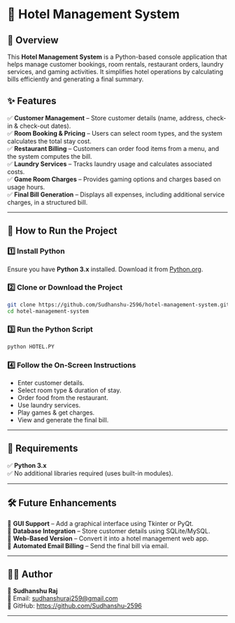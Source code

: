# 🏨 Hotel Management System

## 📌 Overview
This **Hotel Management System** is a Python-based console application that helps manage customer bookings, room rentals, restaurant orders, laundry services, and gaming activities. It simplifies hotel operations by calculating bills efficiently and generating a final summary.

## ✨ Features
✅ **Customer Management** – Store customer details (name, address, check-in & check-out dates).  
✅ **Room Booking & Pricing** – Users can select room types, and the system calculates the total stay cost.  
✅ **Restaurant Billing** – Customers can order food items from a menu, and the system computes the bill.  
✅ **Laundry Services** – Tracks laundry usage and calculates associated costs.  
✅ **Game Room Charges** – Provides gaming options and charges based on usage hours.  
✅ **Final Bill Generation** – Displays all expenses, including additional service charges, in a structured bill.  

---

## 🚀 How to Run the Project

### **1️⃣ Install Python**  
Ensure you have **Python 3.x** installed. Download it from [Python.org](https://www.python.org/downloads/).

### **2️⃣ Clone or Download the Project**
```sh
git clone https://github.com/Sudhanshu-2596/hotel-management-system.git
cd hotel-management-system
```

### **3️⃣ Run the Python Script**
```sh
python HOTEL.PY
```

### **4️⃣ Follow the On-Screen Instructions**
- Enter customer details.  
- Select room type & duration of stay.  
- Order food from the restaurant.  
- Use laundry services.  
- Play games & get charges.  
- View and generate the final bill.  

---

## 📌 Requirements
✅ **Python 3.x**  
✅ No additional libraries required (uses built-in modules).  

---

## 🛠 Future Enhancements  
🔹 **GUI Support** – Add a graphical interface using Tkinter or PyQt.  
🔹 **Database Integration** – Store customer details using SQLite/MySQL.  
🔹 **Web-Based Version** – Convert it into a hotel management web app.  
🔹 **Automated Email Billing** – Send the final bill via email.  

---

## 👨‍💻 Author
👤 **Sudhanshu Raj**  
📧 Email: sudhanshuraj259@gmail.com   
🔹 GitHub: https://github.com/Sudhanshu-2596  

--- 
